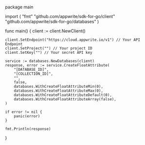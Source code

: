 package main

import (
    "fmt"
    "github.com/appwrite/sdk-for-go/client"
    "github.com/appwrite/sdk-for-go/databases"
)

func main() {
    client := client.NewClient()

    client.SetEndpoint("https://cloud.appwrite.io/v1") // Your API Endpoint
    client.SetProject("") // Your project ID
    client.SetKey("") // Your secret API key

    service := databases.NewDatabases(client)
    response, error := service.CreateFloatAttribute(
        "[DATABASE_ID]",
        "[COLLECTION_ID]",
        "",
        false,
        databases.WithCreateFloatAttributeMin(0),
        databases.WithCreateFloatAttributeMax(0),
        databases.WithCreateFloatAttributeDefault(0),
        databases.WithCreateFloatAttributeArray(false),
    )

    if error != nil {
        panic(error)
    }

    fmt.Println(response)
}

